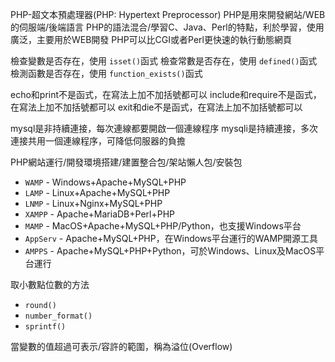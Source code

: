 PHP-超文本預處理器(PHP: Hypertext Preprocessor)
PHP是用來開發網站/WEB的伺服端/後端語言
PHP的語法混合/學習C、Java、Perl的特點，利於學習，使用廣泛，主要用於WEB開發
PHP可以比CGI或者Perl更快速的執行動態網頁

檢查變數是否存在，使用 `isset()`函式
檢查常數是否存在，使用 `defined()`函式
檢測函數是否存在，使用 `function_exists()`函式

echo和print不是函式，在寫法上加不加括號都可以
include和require不是函式，在寫法上加不加括號都可以
exit和die不是函式，在寫法上加不加括號都可以

mysql是非持續連接，每次連線都要開啟一個連線程序
mysqli是持續連接，多次連接共用一個連線程序，可降低伺服器的負擔

PHP網站運行/開發環境搭建/建置整合包/架站懶人包/安裝包

* `WAMP` - Windows+Apache+MySQL+PHP
* `LAMP` - Linux+Apache+MySQL+PHP
* `LNMP` - Linux+Nginx+MySQL+PHP
* `XAMPP` - Apache+MariaDB+Perl+PHP
* `MAMP` - MacOS+Apache+MySQL+PHP/Python，也支援Windows平台
* `AppServ` - Apache+MySQL+PHP，在Windows平台運行的WAMP開源工具
* `AMPPS` - Apache+MySQL+PHP+Python，可於Windows、Linux及MacOS平台運行

取小數點位數的方法

* `round()`
* `number_format()`
* `sprintf()`

當變數的值超過可表示/容許的範圍，稱為溢位(Overflow)
